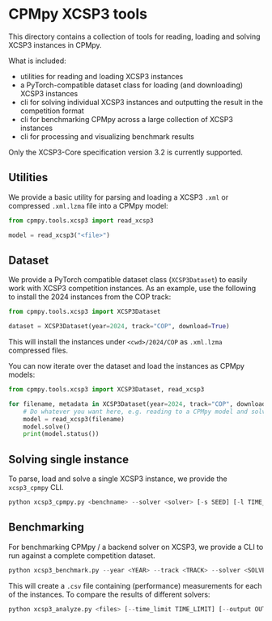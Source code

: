 # CPMpy XCSP3 tools

This directory contains a collection of tools for reading, loading and solving XCSP3 instances in CPMpy.

What is included:
- utilities for reading and loading XCSP3 instances
- a PyTorch-compatible dataset class for loading (and downloading) XCSP3 instances
- cli for solving individual XCSP3 instances and outputting the result in the competition format
- cli for benchmarking CPMpy across a large collection of XCSP3 instances
- cli for processing and visualizing benchmark results

Only the XCSP3-Core specification version 3.2 is currently supported.

## Utilities

We provide a basic utility for parsing and loading a XCSP3 `.xml` or compressed `.xml.lzma` file into a CPMpy model:

```python
from cpmpy.tools.xcsp3 import read_xcsp3

model = read_xcsp3("<file>")
```


## Dataset

We provide a PyTorch compatible dataset class (`XCSP3Dataset`) to easily work with XCSP3 competition instances. As an example, use the following to install the 2024 instances from the COP track:

```python
from cpmpy.tools.xcsp3 import XCSP3Dataset

dataset = XCSP3Dataset(year=2024, track="COP", download=True)
```

This will install the instances under `<cwd>/2024/COP` as `.xml.lzma` compressed files.

You can now iterate over the dataset and load the instances as CPMpy models:

```python
from cpmpy.tools.xcsp3 import XCSP3Dataset, read_xcsp3

for filename, metadata in XCSP3Dataset(year=2024, track="COP", download=True): # auto download dataset and iterate over its instances
    # Do whatever you want here, e.g. reading to a CPMpy model and solving it:
    model = read_xcsp3(filename)
    model.solve()
    print(model.status())
```

## Solving single instance

To parse, load and solve a single XCSP3 instance, we provide the `xcsp3_cpmpy` CLI.

```python
python xcsp3_cpmpy.py <benchname> --solver <solver> [-s SEED] [-l TIME_LIMIT] [-m MEM_LIMIT] [-t TMPDIR] [-c CORES] [--time-buffer TIME_BUFFER] [--intermediate]
```



## Benchmarking

For benchmarking CPMpy / a backend solver on XCSP3, we provide a CLI to run against a complete competition dataset.

```python
python xcsp3_benchmark.py --year <YEAR> --track <TRACK> --solver <SOLVER> [--workers WORKERS] [--time-limit TIME_LIMIT] [--mem-limit MEM_LIMIT] [--output-dir OUTPUT_DIR] [--verbose] [--intermediate]
```

This will create a `.csv` file containing (performance) measurements for each of the instances. To compare the results of different solvers: 

```python
python xcsp3_analyze.py <files> [--time_limit TIME_LIMIT] [--output OUTPUT]
```

